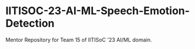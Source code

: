 # IITISOC-23-AI-ML-Speech-Emotion-Detection
Mentor Repository for Team 15 of IITISoC '23 AI/ML domain.
